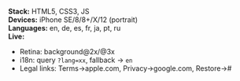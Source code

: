 **Stack:** HTML5, CSS3, JS  
**Devices:** iPhone SE/8/8+/X/12 (portrait)  
**Languages:** en, de, es, fr, ja, pt, ru  
**Live:** 

- Retina: background@2x/@3x 
- i18n: query `?lang=xx`, fallback → `en`
- Legal links: Terms→apple.com, Privacy→google.com, Restore→#
